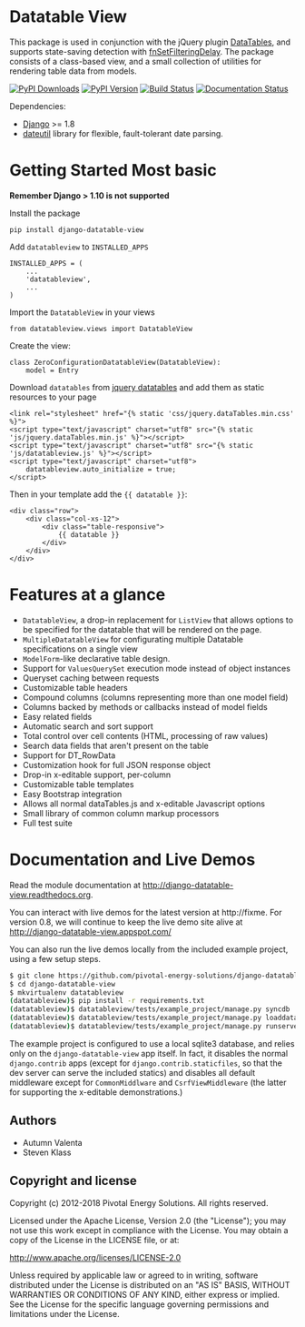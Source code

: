 # Datatable View

This package is used in conjunction with the jQuery plugin [DataTables](http://datatables.net/), and supports state-saving detection with [fnSetFilteringDelay](http://datatables.net/plug-ins/api).  The package consists of a class-based view, and a small collection of utilities for rendering table data from models.

[![PyPI Downloads][pypi-dl-image]][pypi-dl-link]
[![PyPI Version][pypi-v-image]][pypi-v-link]
[![Build Status][travis-image]][travis-link]
[![Documentation Status][rtfd-image]][rtfd-link]

[pypi-dl-link]: https://pypi.python.org/pypi/django-datatable-view
[pypi-dl-image]: https://img.shields.io/pypi/dm/django-datatable-view.png
[pypi-v-link]: https://pypi.python.org/pypi/django-datatable-view
[pypi-v-image]: https://img.shields.io/pypi/v/django-datatable-view.png
[travis-link]: https://travis-ci.org/pivotal-energy-solutions/django-datatable-view
[travis-image]: https://travis-ci.org/pivotal-energy-solutions/django-datatable-view.svg?branch=traviscl
[rtfd-link]: http://django-datatable-view.readthedocs.org/en/latest/?badge=latest
[rtfd-image]: https://readthedocs.org/projects/django-datatable-view/badge/?version=latest

Dependencies:

* [Django](http://www.djangoproject.com/) >= 1.8
* [dateutil](http://labix.org/python-dateutil) library for flexible, fault-tolerant date parsing.

# Getting Started Most basic

__Remember Django > 1.10 is not supported__

Install the package

    pip install django-datatable-view

Add `datatableview` to  `INSTALLED_APPS`

    INSTALLED_APPS = (
        ...
        'datatableview',
        ...
    )

Import the `DatatableView` in your views

    from datatableview.views import DatatableView

Create the view:

    class ZeroConfigurationDatatableView(DatatableView):
        model = Entry

Download `datatables` from [jquery datatables](https://datatables.net/download/index) and add them as static resources to your page

    <link rel="stylesheet" href="{% static 'css/jquery.dataTables.min.css' %}">
    <script type="text/javascript" charset="utf8" src="{% static 'js/jquery.dataTables.min.js' %}"></script>
    <script type="text/javascript" charset="utf8" src="{% static 'js/datatableview.js' %}"></script>
    <script type="text/javascript" charset="utf8">
        datatableview.auto_initialize = true;
    </script>

Then in your template add the `{{ datatable }}`:

    <div class="row">
        <div class="col-xs-12">
            <div class="table-responsive">
                {{ datatable }}
            </div>
        </div>
    </div>


# Features at a glance

* ``DatatableView``, a drop-in replacement for ``ListView`` that allows options to be specified for the datatable that will be rendered on the page.
* ``MultipleDatatableView`` for configurating multiple Datatable specifications on a single view
* ``ModelForm``-like declarative table design.
* Support for ``ValuesQuerySet`` execution mode instead of object instances
* Queryset caching between requests
* Customizable table headers
* Compound columns (columns representing more than one model field)
* Columns backed by methods or callbacks instead of model fields
* Easy related fields
* Automatic search and sort support
* Total control over cell contents (HTML, processing of raw values)
* Search data fields that aren't present on the table
* Support for DT_RowData
* Customization hook for full JSON response object
* Drop-in x-editable support, per-column
* Customizable table templates
* Easy Bootstrap integration
* Allows all normal dataTables.js and x-editable Javascript options
* Small library of common column markup processors
* Full test suite

# Documentation and Live Demos
Read the module documentation at http://django-datatable-view.readthedocs.org.

You can interact with live demos for the latest version at http://fixme.  For version 0.8, we will continue to keep the live demo site alive at http://django-datatable-view.appspot.com/

You can also run the live demos locally from the included example project, using a few setup steps.

```bash
$ git clone https://github.com/pivotal-energy-solutions/django-datatable-view.git
$ cd django-datatable-view
$ mkvirtualenv datatableview
(datatableview)$ pip install -r requirements.txt
(datatableview)$ datatableview/tests/example_project/manage.py syncdb
(datatableview)$ datatableview/tests/example_project/manage.py loaddata initial_data_modern
(datatableview)$ datatableview/tests/example_project/manage.py runserver
```

The example project is configured to use a local sqlite3 database, and relies only on the ``django-datatable-view`` app itself.  In fact, it disables the normal ``django.contrib`` apps (except for ``django.contrib.staticfiles``, so that the dev server can serve the included statics) and disables all default middleware except for ``CommonMiddlware`` and ``CsrfViewMiddleware`` (the latter for supporting the x-editable demonstrations.)


## Authors

* Autumn Valenta
* Steven Klass


## Copyright and license

Copyright (c) 2012-2018 Pivotal Energy Solutions.  All rights reserved.

Licensed under the Apache License, Version 2.0 (the "License");
you may not use this work except in compliance with the License.
You may obtain a copy of the License in the LICENSE file, or at:

   http://www.apache.org/licenses/LICENSE-2.0

Unless required by applicable law or agreed to in writing, software
distributed under the License is distributed on an "AS IS" BASIS,
WITHOUT WARRANTIES OR CONDITIONS OF ANY KIND, either express or implied.
See the License for the specific language governing permissions and
limitations under the License.
